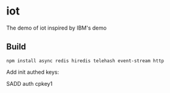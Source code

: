 # iot
The demo of iot inspired by IBM's demo

## Build
```
npm install async redis hiredis telehash event-stream http
```

Add init authed keys:

SADD auth cpkey1
